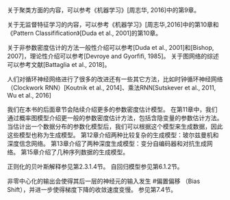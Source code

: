 关于聚类方面的内容，可以参考《机器学习》[周志华, 2016]中的第9章。

关于无监督特征学习的内容，可以参考《机器学习》[周志华,2016]中的第10章和《Pattern Classifification》[Duda et al., 2001]的第10章。

关于非参数密度估计的方法一般性介绍可以参考[Duda et al., 2001]和[Bishop, 2007]，理论性介绍可以参考[Devroye and Gyorfifi, 1985]。
关于图网络的综述可以参考文献[Battaglia et al., 2018]。

人们对循环神经网络进行了很多的改进还有一些其它方法，比如时钟循环神经网络（Clockwork RNN）[Koutnik et al., 2014]、乘法RNN[Sutskever et al., 2011, Wu et al., 2016]

我们在本书的后面章节会陆续介绍更多的参数密度估计模型。
在第11章中，我们通过概率图模型介绍更一般的参数密度估计方法，包括含隐变量的参数估计方法。当估计出一个数据分布的参数化模型后，我们可以根据这个模型来生成数据，因此这些模型也称为生成模型。
第12章介绍两种比较复杂的生成模型：玻尔兹曼机和深度信念网络。
第13章介绍了两种深度生成模型：变分自编码器和对抗生成网络。
第15章介绍了几种序列数据的生成模型。

正则化的贝叶斯解释参见第2.3.1.4节。
自回归模型参见第6.1.2节。

非零中心化的输出会使得其后一层的神经元的输入发生 #偏置偏移 （Bias Shift），并进一步使得梯度下降的收敛速度变慢。 参见第7.4节。

